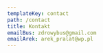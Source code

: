 ```yaml
---
templateKey: contact
path: /contact
title: Kontakt
emailBus: zdrowybus@gmail.com
emailArek: arek_pralat@wp.pl
---
```


